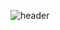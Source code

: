 ![header](https://capsule-render.vercel.app/api?type=soft&color=FFE4EC,FFFFFF&height=240&section=header&text=seoyeon&fontSize=42&fontColor=FF8DAA&fontAlign=50&fontAlignY=40&desc=Front-end&descAlign=50&descAlignY=70&animation=fadeIn)
